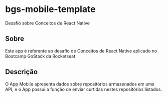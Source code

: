 # bgs-mobile-template
Desafio sobre Conceitos de React Native
## Sobre
Este app é referente ao desafio de Conceitos de React Native aplicado no Bootcamp GoStack da Rocketseat
## Descrição
O App Mobile apresenta dados sobre repositórios armazenados em uma API, e o App possui a função de enviar curtidas nestes repositórios listados.
